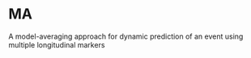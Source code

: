 # MA
A model-averaging approach for dynamic prediction of an event using multiple longitudinal markers

